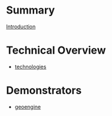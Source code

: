 # Summary

[Introduction](./introduction.md)

# Technical Overview

- [technologies](./technologies.md)

# Demonstrators

- [geoengine](./geoengine.md)

